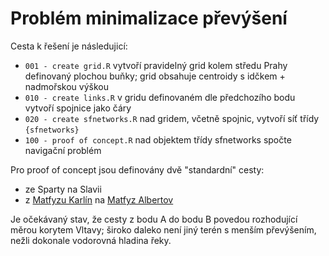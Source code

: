 # Problém minimalizace převýšení

Cesta k řešení je následujicí:

- `001 - create grid.R` vytvoří pravidelný grid kolem středu Prahy definovaný plochou buňky; grid obsahuje centroidy s idčkem + nadmořskou výškou
- `010 - create links.R` v gridu definovaném dle předchozího bodu vytvoří spojnice jako čáry
- `020 - create sfnetworks.R` nad gridem, včetně spojnic, vytvoří síť třídy `{sfnetworks}`
- `100 - proof of concept.R` nad objektem třídy sfnetworks spočte navigační problém

Pro proof of concept jsou definovány dvě "standardní" cesty:

- ze Sparty na Slavii
- z [Matfyzu Karlín](https://www.mff.cuni.cz/cs/vnitrni-zalezitosti/budovy-a-arealy/karlin) na [Matfyz Albertov](https://www.mff.cuni.cz/cs/vnitrni-zalezitosti/budovy-a-arealy/karlov)

Je očekávaný stav, že cesty z bodu A do bodu B povedou rozhodující měrou korytem Vltavy; široko daleko není jiný terén s menším převýšením, nežli dokonale vodorovná hladina řeky.